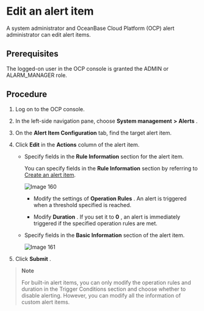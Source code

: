 Edit an alert item 
=======================================

A system administrator and OceanBase Cloud Platform (OCP) alert administrator can edit alert items. 

Prerequisites 
----------------------------------

The logged-on user in the OCP console is granted the ADMIN or ALARM_MANAGER role.

Procedure 
------------------------------

1. Log on to the OCP console.

   

2. In the left-side navigation pane, choose **System management** **\>** **Alerts** .

   

3. On the **Alert Item Configuration** tab, find the target alert item.

   

4. Click **Edit** in the **Actions** column of the alert item. 

   * Specify fields in the **Rule Information** section for the alert item. 

     You can specify fields in the **Rule Information** section by referring to [Create an alert item](2.create-an-alarm-item-1.md). 

     ![Image 160](https://help-static-aliyun-doc.aliyuncs.com/assets/img/en-US/7944633561/p440633.png)
     * Modify the settings of **Operation Rules** . An alert is triggered when a threshold specified is reached.

       
     
     * Modify **Duration** . If you set it to **0** , an alert is immediately triggered if the specified operation rules are met.

       
     

     
   
   * Specify fields in the **Basic Information** section of the alert item. 

     ![Image 161](https://help-static-aliyun-doc.aliyuncs.com/assets/img/en-US/7944633561/p440634.png)
     
   

   

5. Click **Submit** .

   



> **Note**
>
> For built-in alert items, you can only modify the operation rules and duration in the Trigger Conditions section and choose whether to disable alerting. However, you can modify all the information of custom alert items.
